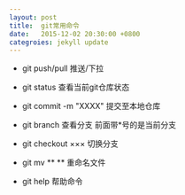 ```yaml
---
layout: post
title:	git常用命令
date: 	2015-12-02 20:30:00 +0800
categroies: jekyll update
---
```


+ git push/pull 推送/下拉 

+ git status
   查看当前git仓库状态
	
+ git commit -m "XXXX"
   提交至本地仓库

+ git branch
   查看分支 前面带*号的是当前分支

+ git checkout ×××
  切换分支

+ git mv ** **
  重命名文件

+ git help 帮助命令

